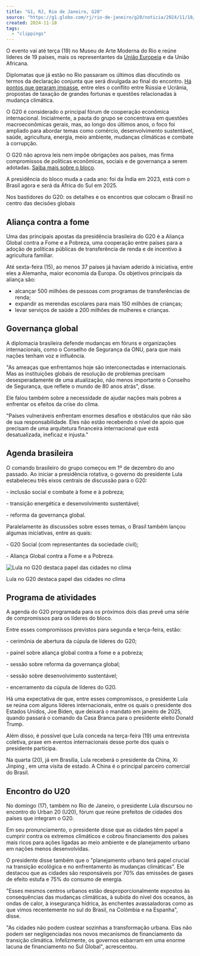 ```yaml
---
title: "G1, RJ, Rio de Janeiro, G20"
source: "https://g1.globo.com/rj/rio-de-janeiro/g20/noticia/2024/11/18/lula-abre-g20-com-agenda-focada-em-combate-a-fome-clima-e-reforma-de-organizacoes-internacionais.ghtml"
created: 2024-11-18
tags:
  - "clippings"
---
```

O evento vai até terça (19) no Museu de Arte Moderna do Rio e reúne líderes de 19 países, mais os representantes da [União Europeia](https://g1.globo.com/tudo-sobre/uniao-europeia/) e da União Africana.

Diplomatas que já estão no Rio passaram os últimos dias discutindo os termos da declaração conjunta que será divulgada ao final do encontro. [Há pontos que geraram impasse](https://g1.globo.com/politica/blog/julia-duailibi/post/2024/11/17/igualdade-de-genero-e-clima-dificultam-consenso-na-declaracao-final-do-g20.ghtml), entre eles o conflito entre Rússia e Ucrânia, propostas de taxação de grandes fortunas e questões relacionadas à mudança climática.

O G20 é considerado o principal fórum de cooperação econômica internacional. Inicialmente, a pauta do grupo se concentrava em questões macroeconômicas gerais, mas, ao longo dos últimos anos, o foco foi ampliado para abordar temas como comércio, desenvolvimento sustentável, saúde, agricultura, energia, meio ambiente, mudanças climáticas e combate à corrupção.

O G20 não aprova leis nem impõe obrigações aos países, mas firma compromissos de políticas econômicas, sociais e de governança a serem adotadas. [Saiba mais sobre o bloco](https://g1.globo.com/rj/rio-de-janeiro/g20/noticia/2024/11/12/g20-no-rio-o-que-e-quem-vem-o-que-vai-acontecer-saiba-tudo-sobre-o-evento.ghtml).

A presidência do bloco muda a cada ano: foi da Índia em 2023, está com o Brasil agora e será da África do Sul em 2025.

    

Nos bastidores do G20: os detalhes e os encontros que colocam o Brasil no centro das decisões globais

## Aliança contra a fome

Uma das principais apostas da presidência brasileira do G20 é a Aliança Global contra a Fome e a Pobreza, uma cooperação entre países para a adoção de políticas públicas de transferência de renda e de incentivo à agricultura familiar.

Até sexta-feira (15), ao menos 37 países já haviam aderido à iniciativa, entre eles a Alemanha, maior economia da Europa. Os objetivos principais da aliança são:

- alcançar 500 milhões de pessoas com programas de transferências de renda;
- expandir as merendas escolares para mais 150 milhões de crianças;
- levar serviços de saúde a 200 milhões de mulheres e crianças.

## Governança global

A diplomacia brasileira defende mudanças em fóruns e organizações internacionais, como o Conselho de Segurança da ONU, para que mais nações tenham voz e influência.

"As ameaças que enfrentamos hoje são interconectadas e internacionais. Mas as instituições globais de resolução de problemas precisam desesperadamente de uma atualização, não menos importante o Conselho de Segurança, que reflete o mundo de 80 anos atrás", disse.

Ele falou também sobre a necessidade de ajudar nações mais pobres a enfrentar os efeitos da crise do clima.

"Países vulneráveis enfrentam enormes desafios e obstáculos que não são de sua responsabilidade. Eles não estão recebendo o nível de apoio que precisam de uma arquitetura financeira internacional que está desatualizada, ineficaz e injusta."

## Agenda brasileira

O comando brasileiro do grupo começou em 1º de dezembro do ano passado. Ao iniciar a presidência rotativa, o governo do presidente Lula estabeleceu três eixos centrais de discussão para o G20:

\- inclusão social e combate à fome e à pobreza;

\- transição energética e desenvolvimento sustentável;

\- reforma da governança global.

Paralelamente às discussões sobre esses temas, o Brasil também lançou algumas iniciativas, entre as quais:

\- G20 Social (com representantes da sociedade civil);

\- Aliança Global contra a Fome e a Pobreza.

    

    

![Lula no G20 destaca papel das cidades no clima](https://s04.video.glbimg.com/x240/13107639.jpg "Lula no G20 destaca papel das cidades no clima")

Lula no G20 destaca papel das cidades no clima

## Programa de atividades

A agenda do G20 programada para os próximos dois dias prevê uma série de compromissos para os líderes do bloco.

Entre esses compromissos previstos para segunda e terça-feira, estão:

\- cerimônia de abertura da cúpula de líderes do G20;

\- painel sobre aliança global contra a fome e a pobreza;

\- sessão sobre reforma da governança global;

\- sessão sobre desenvolvimento sustentável;

\- encerramento da cúpula de líderes do G20.

Há uma expectativa de que, entre esses compromissos, o presidente Lula se reúna com alguns líderes internacionais, entre os quais o presidente dos Estados Unidos, Joe Biden, que deixará o mandato em janeiro de 2025, quando passará o comando da Casa Branca para o presidente eleito Donald Trump.

Além disso, é possível que Lula conceda na terça-feira (19) uma entrevista coletiva, praxe em eventos internacionais desse porte dos quais o presidente participa.

Na quarta (20), já em Brasília, Lula receberá o presidente da China, Xi Jinping , em uma visita de estado. A China é o principal parceiro comercial do Brasil.

## Encontro do U20

No domingo (17), também no Rio de Janeiro, o presidente Lula discursou no encontro do Urban 20 (U20), fórum que reúne prefeitos de cidades dos países que integram o G20.

Em seu pronunciamento, o presidente disse que as cidades têm papel a cumprir contra os extremos climáticos e cobrou financiamento dos países mais ricos para ações ligadas ao meio ambiente e de planejamento urbano em nações menos desenvolvidas.

O presidente disse também que o "planejamento urbano terá papel crucial na transição ecológica e no enfrentamento às mudanças climáticas". Ele destacou que as cidades são responsáveis por 70% das emissões de gases de efeito estufa e 75% do consumo de energia.

"Esses mesmos centros urbanos estão desproporcionalmente expostos às consequências das mudanças climáticas, à subida do nível dos oceanos, às ondas de calor, à insegurança hídrica, às enchentes avassaladoras como as que vimos recentemente no sul do Brasil, na Colômbia e na Espanha", disse.

"As cidades não podem custear sozinhas a transformação urbana. Elas não podem ser negligenciadas nos novos mecanismos de financiamento da transição climática. Infelizmente, os governos esbarram em uma enorme lacuna de financiamento no Sul Global", acrescentou.